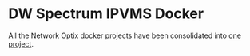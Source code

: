 # DW Spectrum IPVMS Docker

All the Network Optix docker projects have been consolidated into [one project](https://github.com/ptr727/NxWitness).
